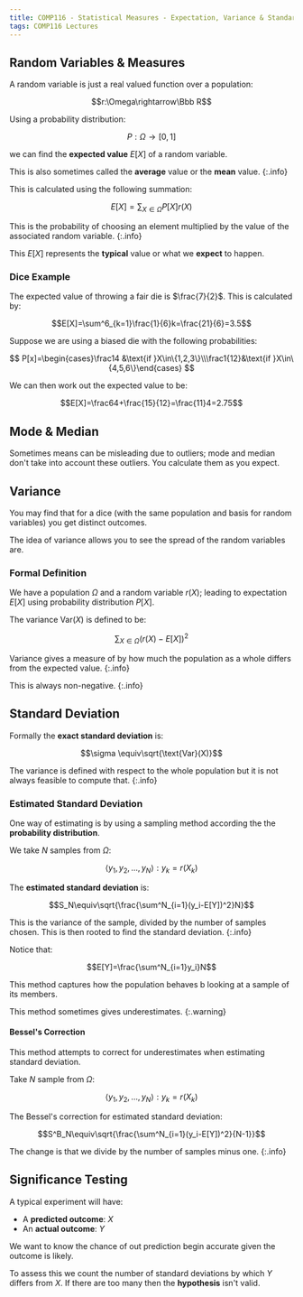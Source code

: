 ```yaml
---
title: COMP116 - Statistical Measures - Expectation, Variance & Standard Deviation
tags: COMP116 Lectures
---
```

## Random Variables & Measures
A random variable is just a real valued function over a population:

$$r:\Omega\rightarrow\Bbb R$$

Using a probability distribution:

$$P:\Omega\rightarrow [0,1]$$

we can find the **expected value** $E[X]$ of a random variable. 

This is also sometimes called the **average** value or the **mean** value.
{:.info}

This is calculated using the following summation:

$$E[X]=\sum_{X\in\Omega}P[X]r(X)$$

This is the probability of choosing an element multiplied by the value of the associated random variable.
{:.info}

This $E[X]$ represents the **typical** value or what we **expect** to happen.

### Dice Example
The expected value of throwing a fair die is $\frac{7}{2}$. This is calculated by:

$$E[X]=\sum^6_{k=1}\frac{1}{6}k=\frac{21}{6}=3.5$$

Suppose we are using a biased die with the following probabilities:

$$
P[x]=\begin{cases}\frac14 &\text{if }X\in\{1,2,3\}\\\frac1{12}&\text{if }X\in\{4,5,6\}\end{cases}
$$

We can then work out the expected value to be:

$$E[X]=\frac64+\frac{15}{12}=\frac{11}4=2.75$$

## Mode & Median
Sometimes means can be misleading due to outliers; mode and median don't take into account these outliers. You calculate them as you expect.

## Variance
You may find that for a dice (with the same population and basis for random variables) you get distinct outcomes.

The idea of variance allows you to see the spread of the random variables are.

### Formal Definition
We have a population $\Omega$ and a random variable $r(X)$; leading to expectation $E[X]$ using probability distribution $P[X]$.

The variance $\text{Var}(X)$ is defined to be:

$$\sum_{X\in\Omega}(r(X)-E[X])^2$$

Variance gives a measure of by how much the population as a whole differs from the expected value.
{:.info}

This is always non-negative.
{:.info}

## Standard Deviation
Formally the **exact standard deviation** is:

$$\sigma \equiv\sqrt{\text{Var}(X)}$$

The variance is defined with respect to the whole population but it is not always feasible to compute that.
{:.info}

### Estimated Standard Deviation
One way of estimating is by using a sampling method according the the **probability distribution**.

We take $N$ samples from $\Omega$:

$$\langle y_1,y_2,\ldots,y_N\rangle:y_k=r(X_k)$$

The **estimated standard deviation** is:

$$S_N\equiv\sqrt{\frac{\sum^N_{i=1}(y_i-E[Y])^2}N}$$

This is the variance of the sample, divided by the number of samples chosen. This is then rooted to find the standard deviation.
{:.info}

Notice that:

$$E[Y]=\frac{\sum^N_{i=1}y_i}N$$

This method captures how the population behaves b looking at a sample of its members.

This method sometimes gives underestimates.
{:.warning}

#### Bessel's Correction
This method attempts to correct for underestimates when estimating standard deviation.

Take $N$ sample from $\Omega$:

$$\langle y_1,y_2,\ldots,y_N\rangle:y_k=r(X_k)$$

The Bessel's correction for estimated standard deviation:

$$S^B_N\equiv\sqrt{\frac{\sum^N_{i=1}(y_i-E[Y])^2}{N-1}}$$
 
The change is that we divide by the number of samples minus one.
{:.info}

## Significance Testing
A typical experiment will have:

* A **predicted outcome**: $X$
* An **actual outcome**: $Y$

We want to know the chance of out prediction begin accurate given the outcome is likely.

To assess this we count the number of standard deviations by which $Y$ differs from $X$. If there are too many then the **hypothesis** isn't valid.